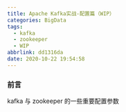 ```yaml
---
title: Apache Kafka实战-配置篇（WIP）
categories: BigData
tags:
  - kafka
  - zookeeper
  - WIP
abbrlink: dd1316da
date: 2020-10-22 19:54:58
---
```


### 前言
kafka 与 zookeeper 的一些重要配置参数
<!--more-->